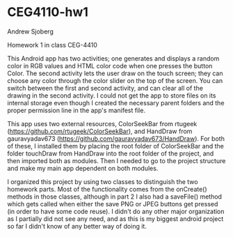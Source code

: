 # CEG4110-hw1
Andrew Sjoberg

Homework 1 in class CEG-4410

This Android app has two activities; one generates and displays a random color in RGB values and HTML color code when one presses the button Color. The second activity lets the user draw on the touch screen; they can choose any color through the color slider on the top of the screen. You can switch between the first and second activity, and can clear all of the drawing in the second activity. I could not get the app to store files on its internal storage even though I created the necessary parent folders and the proper permission line in the app's manifest file.

This app uses two external resources, ColorSeekBar from rtugeek (https://github.com/rtugeek/ColorSeekBar), and HandDraw from gauravyadav673 (https://github.com/gauravyadav673/HandDraw). For both of these, I installed them by placing the root folder of ColorSeekBar and the folder touchDraw from HandDraw into the root folder of the project, and then imported both as modules. Then I needed to go to the project structure and make my main app dependent on both modules.

I organized this project by using two classes to distinguish the two homework parts. Most of the functionality comes from the onCreate() methods in those classes, although in part 2 I also had a saveFile() method which gets called when either the save PNG or JPEG buttons get pressed (in order to have some code reuse). I didn't do any other major organization as I partially did not see any need, and as this is my biggest android project so far I didn't know of any better way of doing it.
